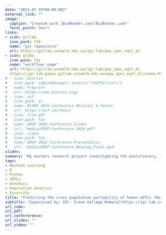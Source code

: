 ```yaml
---
date: "2021-07-20T00:00:00Z"
external_link: ""
image:
  caption: "Created with [BioRender.com](BioRender.com)"
  focal_point: Smart
links:
- icon: gitlab
  icon_pack: fab
  name: "git repository"
  url: https://gitlab.unimelb.edu.au/igr-lab/pop_spec_eqtl_ml
- icon: globe
  icon_pack: fas
  name: "workflowr page"
  url: https://gitlab.unimelb.edu.au/igr-lab/pop_spec_eqtl_ml  
  https://igr-lab.pages.gitlab.unimelb.edu.au/pop_spec_eqtl_ml/index.html
# - icon: biorxiv
#   icon_pack: aiBiocManager::install("rhdf5filters")
#   name: Preprint
#   url: https://www.biorxiv.org/
# - icon: osf
#   icon_pack: ai
#   name: OCURA 2020 Conference Abstract & Poster
#   url: https://osf.io/rhnsz/
# - icon: file-pdf
#   icon_pack: fas
#   name: UROP 2020 Conference Slides
#   url: "media/UROP-Conference-2020.pdf"
# - icon: video
#   icon_pack: fas
#   name: UROP 2020 Conference Presentation 
#   url: "media/UROP_Conference_Beasley_Final.mp4"
slides: 
summary: "My masters research project investigating the evolutionary, functional and expression properties of eQTLs which are specific to their discovery population, supervised by: [Dr. Irene Gallego Romero](https://igr-lab.science.unimelb.edu.au/) & [Dr. Christina Azodi](https://azodichr.github.io/)"
tags:
- Machine Learning
- R
- Python
- eQTLs
- Genomics
- Population Genetics
- Diversity
title: "Predicting the cross population portability of human eQTLs (Masters Research Project, 2021 - )"
subtitle: "Supervised by: [Dr. Irene Gallego Romero](https://igr-lab.science.unimelb.edu.au/) & [Dr. Christina Azodi](https://azodichr.github.io/)"
url_code: 
url_pdf: 
url_confererence: 
url_slides: ""
url_video: ""
---
```

